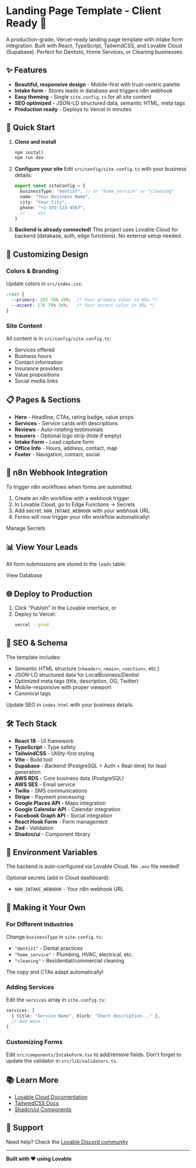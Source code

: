# Landing Page Template - Client Ready 🚀

A production-grade, Vercel-ready landing page template with intake form integration. Built with React, TypeScript, TailwindCSS, and Lovable Cloud (Supabase). Perfect for Dentists, Home Services, or Cleaning businesses.

## ✨ Features

- **Beautiful, responsive design** - Mobile-first with trust-centric palette
- **Intake form** - Stores leads in database and triggers n8n webhook
- **Easy theming** - Single `site.config.ts` for all site content
- **SEO optimized** - JSON-LD structured data, semantic HTML, meta tags
- **Production ready** - Deploys to Vercel in minutes

## 🚀 Quick Start

1. **Clone and install**
   ```bash
   npm install
   npm run dev
   ```

2. **Configure your site**
   Edit `src/config/site.config.ts` with your business details:
   ```typescript
   export const siteConfig = {
     businessType: "dentist", // or "home_service" or "cleaning"
     name: "Your Business Name",
     city: "Your City",
     phone: "+1-555-123-4567",
     // ... etc
   }
   ```

3. **Backend is already connected!**
   This project uses Lovable Cloud for backend (database, auth, edge functions). No external setup needed.

## 🎨 Customizing Design

### Colors & Branding

Update colors in `src/index.css`:
```css
:root {
  --primary: 203 76% 20%;  /* Your primary color in HSL */
  --accent: 176 79% 36%;   /* Your accent color in HSL */
}
```

### Site Content

All content is in `src/config/site.config.ts`:
- Services offered
- Business hours
- Contact information
- Insurance providers
- Value propositions
- Social media links

## 📋 Pages & Sections

- **Hero** - Headline, CTAs, rating badge, value props
- **Services** - Service cards with descriptions
- **Reviews** - Auto-rotating testimonials
- **Insurers** - Optional logo strip (hide if empty)
- **Intake Form** - Lead capture form
- **Office Info** - Hours, address, contact, map
- **Footer** - Navigation, contact, social

## 🔌 n8n Webhook Integration

To trigger n8n workflows when forms are submitted:

1. Create an n8n workflow with a webhook trigger
2. In Lovable Cloud, go to Edge Functions → Secrets
3. Add secret: `N8N_INTAKE_WEBHOOK` with your webhook URL
4. Forms will now trigger your n8n workflow automatically!

<lov-actions>
<lov-open-backend>Manage Secrets</lov-open-backend>
</lov-actions>

## 📊 View Your Leads

All form submissions are stored in the `leads` table:

<lov-actions>
<lov-open-backend>View Database</lov-open-backend>
</lov-actions>

## 🌐 Deploy to Production

1. Click "Publish" in the Lovable interface, or
2. Deploy to Vercel:
   ```bash
   vercel --prod
   ```

## 📱 SEO & Schema

The template includes:
- Semantic HTML structure (`<header>`, `<main>`, `<section>`, etc.)
- JSON-LD structured data for LocalBusiness/Dentist
- Optimized meta tags (title, description, OG, Twitter)
- Mobile-responsive with proper viewport
- Canonical tags

Update SEO in `index.html` with your business details.

## 🛠 Tech Stack

- **React 18** - UI framework
- **TypeScript** - Type safety
- **TailwindCSS** - Utility-first styling
- **Vite** - Build tool
- **Supabase** - Backend (PostgreSQL + Auth + Real-time) for lead generation
- **AWS RDS** - Core business data (PostgreSQL)
- **AWS SES** - Email service
- **Twilio** - SMS communications
- **Stripe** - Payment processing
- **Google Places API** - Maps integration
- **Google Calendar API** - Calendar integration
- **Facebook Graph API** - Social integration
- **React Hook Form** - Form management
- **Zod** - Validation
- **Shadcn/ui** - Component library

## 📝 Environment Variables

The backend is auto-configured via Lovable Cloud. No `.env` file needed!

Optional secrets (add in Cloud dashboard):
- `N8N_INTAKE_WEBHOOK` - Your n8n webhook URL

## 🎯 Making it Your Own

### For Different Industries

Change `businessType` in `site.config.ts`:
- `"dentist"` - Dental practices
- `"home_service"` - Plumbing, HVAC, electrical, etc.
- `"cleaning"` - Residential/commercial cleaning

The copy and CTAs adapt automatically!

### Adding Services

Edit the `services` array in `site.config.ts`:
```typescript
services: [
  { title: "Service Name", blurb: "Short description..." },
  // Add more...
]
```

### Customizing Forms

Edit `src/components/IntakeForm.tsx` to add/remove fields. Don't forget to update the validator in `src/lib/validators.ts`.

## 📚 Learn More

- [Lovable Cloud Documentation](https://docs.lovable.dev/features/cloud)
- [TailwindCSS Docs](https://tailwindcss.com/docs)
- [Shadcn/ui Components](https://ui.shadcn.com/)

## 🤝 Support

Need help? Check the [Lovable Discord community](https://discord.gg/lovable)

---

**Built with ❤️ using Lovable**
